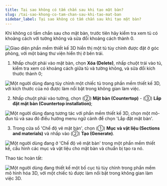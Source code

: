 ```yaml
---
title: Tại sao không có tấm chắn sau khi tạo mặt bàn?
slug: /tai-sao-khong-co-tam-chan-sau-khi-tao-mat-ban
sidebar_label: Tại sao không có tấm chắn sau khi tạo mặt bàn?
---
```


Khi không có tấm chắn sau cho mặt bàn, trước tiên hãy kiểm tra xem tủ có khoảng cách với tường không và sửa đổi khoảng cách thành 0.

![Giao diện phần mềm thiết kế 3D hiển thị một tủ tùy chỉnh được đặt ở góc phòng, với một bảng thư viện hiển thị ở bên trái.](https://storage.googleapis.com/jegavn_kb/images/1f001905-ee2e-4e4a-8f8c-7b8c542acae8.png)

1. Nhấp chuột phải vào mặt bàn, chọn **Xóa (Delete)**, nhấp chuột trái vào tủ, kiểm tra xem có khoảng cách giữa tủ và tường không, và sửa đổi kích thước thành 0;

![Một người dùng đang tùy chỉnh một chiếc tủ trong phần mềm thiết kế 3D, với kích thước của nó được làm nổi bật trong không gian làm việc.](https://storage.googleapis.com/jegavn_kb/images/6729cb10-07b1-4166-9296-a8e4c73c9474.png)

2. Nhấp chuột phải vào tường, chọn (②) **Mặt bàn (Countertop)** - (③) **Lắp đặt mặt bàn (Countertop installation)**;

![Một người dùng đang tương tác với phần mềm thiết kế 3D, chọn một mô-đun tủ và sau đó điều hướng menu ngữ cảnh để chọn 'Lắp đặt mặt bàn'.](https://storage.googleapis.com/jegavn_kb/images/d07a4f60-175d-49d1-b17f-11ef87e95a92.png)

3. Trong cửa sổ 'Chế độ vẽ mặt bàn', chọn (①) **Mục và vật liệu (Sections and materials)** và nhấp vào (②) **Tạo (Generate)**.

![Một người dùng đang ở 'Chế độ vẽ mặt bàn' trong một phần mềm thiết kế, cấu hình các mục và vật liệu cho mặt bàn và chuẩn bị tạo ra nó.](https://storage.googleapis.com/jegavn_kb/images/d99b60a6-0770-4833-b572-98be45037dfd.png)

Thao tác hoàn tất:

![Một người dùng đang thiết kế một bố cục tủ tùy chỉnh trong phần mềm mô hình hóa 3D, với một chiếc tủ được làm nổi bật trong không gian làm việc 3D.](https://storage.googleapis.com/jegavn_kb/images/7b39ac02-d204-47dc-b3dc-f1dcb65e72e6.png)